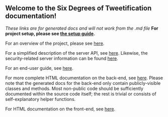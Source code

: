 ## Welcome to the Six Degrees of Tweetification documentation!

_These links are for generated docs and will not work from the .md file_
**For project setup, please see [the setup guide](./articles/Project-Setup.html).**

For an overview of the project, please see [here](./articles/Home.html).

For a simplified description of the server API, see [here](./articles/Six-Degrees-API.html).
Likewise, the security-related server information can be found [here](./articles/Security.html).

For an end-user guide, see [here](./articles/User-Guide.html).

For more complete HTML documentation on the back-end, see [here](./api/SixDegrees.html).
Please note that the generated docs for the back-end only contain publicly-visible classes and methods. Most non-public code should be sufficiently documented within the source code itself; the rest is trivial or consists of self-explanatory helper functions.

For HTML documentation on the front-end, see [here](./client/index.html).